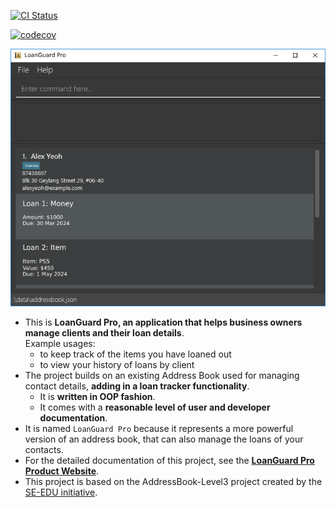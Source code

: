 [![CI Status](https://github.com/AY2324S2-CS2103T-W13-1/tp/workflows/Java%20CI/badge.svg)](https://github.com/AY2324S2-CS2103T-W13-1/tp/actions)

[![codecov](https://codecov.io/gh/AY2324S2-CS2103T-W13-1/tp/graph/badge.svg?token=MZAGQZIFNS)](https://codecov.io/gh/AY2324S2-CS2103T-W13-1/tp)

![Ui](docs/images/Ui.png)

* This is **LoanGuard Pro, an application that helps business owners manage clients and their loan details**.<br>
  Example usages:
  * to keep track of the items you have loaned out
  * to view your history of loans by client
* The project builds on an existing Address Book used for managing contact details, **adding in a loan tracker functionality**.
  * It is **written in OOP fashion**.
  * It comes with a **reasonable level of user and developer documentation**.
* It is named `LoanGuard Pro` because it represents a more powerful version of an address book, that can also manage the loans of your contacts.
* For the detailed documentation of this project, see the **[LoanGuard Pro Product Website](https://ay2324s2-cs2103t-w13-1.github.io/tp/)**.
* This project is based on the AddressBook-Level3 project created by the [SE-EDU initiative](https://se-education.org).
